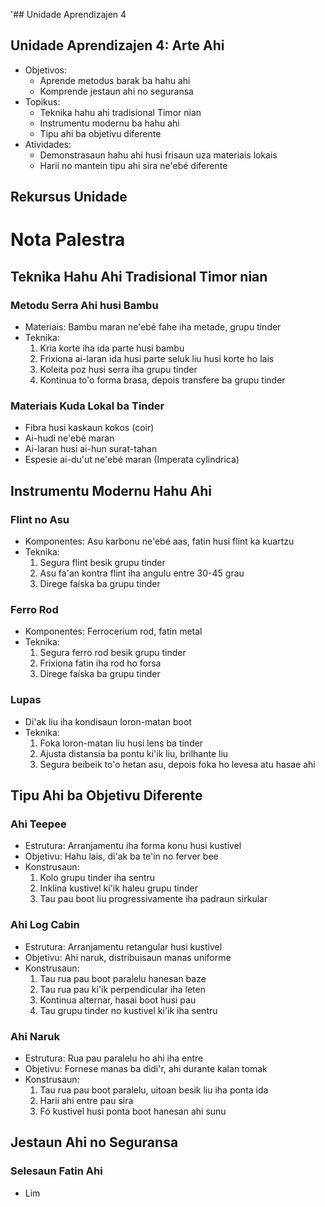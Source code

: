 '## Unidade Aprendizajen 4

## Unidade Aprendizajen 4: Arte Ahi
- Objetivos:
  * Aprende metodus barak ba hahu ahi
  * Komprende jestaun ahi no seguransa
- Topikus:
  * Teknika hahu ahi tradisional Timor nian
  * Instrumentu modernu ba hahu ahi
  * Tipu ahi ba objetivu diferente
- Atividades:
  * Demonstrasaun hahu ahi husi frisaun uza materiais lokais
  * Harii no mantein tipu ahi sira ne'ebé diferente

## Rekursus Unidade

# Nota Palestra

## Teknika Hahu Ahi Tradisional Timor nian

### Metodu Serra Ahi husi Bambu
- Materiais: Bambu maran ne'ebé fahe iha metade, grupu tinder
- Teknika:
  1. Kria korte iha ida parte husi bambu
  2. Frixiona ai-laran ida husi parte seluk liu husi korte ho lais
  3. Koleita poz husi serra iha grupu tinder
  4. Kontinua to'o forma brasa, depois transfere ba grupu tinder

### Materiais Kuda Lokal ba Tinder
- Fibra husi kaskaun kokos (coir)
- Ai-hudi ne'ebé maran
- Ai-laran husi ai-hun surat-tahan
- Espesie ai-du'ut ne'ebé maran (Imperata cylindrica)

## Instrumentu Modernu Hahu Ahi

### Flint no Asu
- Komponentes: Asu karbonu ne'ebé aas, fatin husi flint ka kuartzu
- Teknika:
  1. Segura flint besik grupu tinder
  2. Asu fa'an kontra flint iha angulu entre 30-45 grau
  3. Direge faíska ba grupu tinder

### Ferro Rod
- Komponentes: Ferrocerium rod, fatin metal
- Teknika:
  1. Segura ferro rod besik grupu tinder
  2. Frixiona fatin iha rod ho forsa
  3. Direge faíska ba grupu tinder

### Lupas
- Di'ak liu iha kondisaun loron-matan boot
- Teknika:
  1. Foka loron-matan liu husi lens ba tinder
  2. Ajusta distansia ba pontu ki'ik liu, brilhante liu
  3. Segura beibeik to'o hetan asu, depois foka ho levesa atu hasae ahi

## Tipu Ahi ba Objetivu Diferente

### Ahi Teepee
- Estrutura: Arranjamentu iha forma konu husi kustivel
- Objetivu: Hahu lais, di'ak ba te'in no ferver bee
- Konstrusaun:
  1. Kolo grupu tinder iha sentru
  2. Inklina kustivel ki'ik haleu grupu tinder
  3. Tau pau boot liu progressivamente iha padraun sirkular

### Ahi Log Cabin
- Estrutura: Arranjamentu retangular husi kustivel
- Objetivu: Ahi naruk, distribuisaun manas uniforme
- Konstrusaun:
  1. Tau rua pau boot paralelu hanesan baze
  2. Tau rua pau ki'ik perpendicular iha leten
  3. Kontinua alternar, hasai boot husi pau
  4. Tau grupu tinder no kustivel ki'ik iha sentru

### Ahi Naruk
- Estrutura: Rua pau paralelu ho ahi iha entre
- Objetivu: Fornese manas ba didi'r, ahi durante kalan tomak
- Konstrusaun:
  1. Tau rua pau boot paralelu, uitoan besik liu iha ponta ida
  2. Harii ahi entre pau sira
  3. Fó kustivel husi ponta boot hanesan ahi sunu

## Jestaun Ahi no Seguransa

### Selesaun Fatin Ahi
- Lim